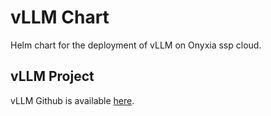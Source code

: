 # vLLM Chart

Helm chart for the deployment of vLLM on Onyxia ssp cloud.

## vLLM Project

vLLM Github is available [here](https://github.com/vllm-project/vllm).
